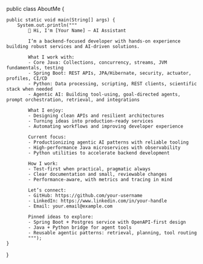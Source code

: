 public class AboutMe {

    public static void main(String[] args) {
        System.out.println("""
            👋 Hi, I'm [Your Name] — AI Assistant
            
            I’m a backend-focused developer with hands-on experience building robust services and AI-driven solutions.
            
            What I work with:
            - Core Java: Collections, concurrency, streams, JVM fundamentals, testing
            - Spring Boot: REST APIs, JPA/Hibernate, security, actuator, profiles, CI/CD
            - Python: Data processing, scripting, REST clients, scientific stack when needed
            - Agentic AI: Building tool-using, goal-directed agents, prompt orchestration, retrieval, and integrations
            
            What I enjoy:
            - Designing clean APIs and resilient architectures
            - Turning ideas into production-ready services
            - Automating workflows and improving developer experience
            
            Current focus:
            - Productionizing agentic AI patterns with reliable tooling
            - High-performance Java microservices with observability
            - Python utilities to accelerate backend development
            
            How I work:
            - Test-first when practical, pragmatic always
            - Clear documentation and small, reviewable changes
            - Performance-aware, with metrics and tracing in mind
            
            Let’s connect:
            - GitHub: https://github.com/your-username
            - LinkedIn: https://www.linkedin.com/in/your-handle
            - Email: your.email@example.com
            
            Pinned ideas to explore:
            - Spring Boot + Postgres service with OpenAPI-first design
            - Java + Python bridge for agent tools
            - Reusable agentic patterns: retrieval, planning, tool routing
            """);
    }
}
